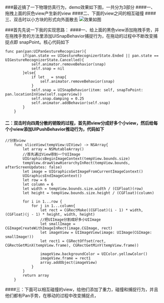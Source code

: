 ###最近搞了一下物理仿真行为，demo效果如下图，一共分为3部分
####一、拖拽上面的灰色view产生新的view
####二、下面的view之间的相互碰撞
####三、双击时以小方块的形式向外面散去
![效果如图](http://img.blog.csdn.net/20150830090731421)

###首先先说一下我的实现思路：
####一、给上面的黑色view添加拖拽手势，并在拖拽手势的方法里添加UISnapBehavior捕捉行为，在拖动的过程中不断改变捕捉点即
snapPoint。核心代码如下
```
func pan(pan:UIPanGestureRecognizer){
        if(pan.state == UIGestureRecognizerState.Ended || pan.state == UIGestureRecognizerState.Cancelled){
            self.animator.removeBehavior(snap)
            self.snap = nil
        }else{
            if let _ = snap{
                self.animator.removeBehavior(snap)
            }
            self.snap = UISnapBehavior(item: self, snapToPoint: pan.locationInView(self.superview))
            self.snap.damping = 0.25
            self.animator.addBehavior(self.snap)
        }
    }
```
#### 二：双击时向四周分散的销毁的过程，首先把view分成好多个小view，然后给每个小view添加UIPushBehavior推动行为，代码如下

```
//分割view
    func sliceView(tempView:UIView) -> NSArray{
        let array = NSMutableArray()
        //首先通过View得到一个UIImage
        UIGraphicsBeginImageContext(tempView.bounds.size)
        tempView.drawViewHierarchyInRect(tempView.bounds, afterScreenUpdates: false)
        let image = UIGraphicsGetImageFromCurrentImageContext()
        UIGraphicsEndImageContext()
        let row = 6
        let column = 6
        let width = tempView.bounds.size.width / (CGFloat)(row)
        let height = tempView.bounds.size.height / (CGFloat)(column)
        
        for i in 1...row {
            for j in 1...column{
                let rect = CGRectMake((CGFloat)(i - 1) * width, (CGFloat)(j - 1) * height, width, height)
                //把UIImage分割成好多小UIImage
                let smallImage = CGImageCreateWithImageInRect(image.CGImage, rect)
                let imageView = UIImageView(image: UIImage(CGImage: smallImage!))
                let rect1 = CGRectOffset(rect, CGRectGetMinX(tempView.frame), CGRectGetMinY(tempView.frame))
                
                imageView.backgroundColor = UIColor.yellowColor()
                imageView.frame = rect1
                array.addObject(imageView)
            }
        }
        return array
    }

```

####三：下面可以相互碰撞的view，给他们添加了重力，碰撞和捕捉行为，并且他们都有Pan手势，在移动的过程中改变捕捉点，


